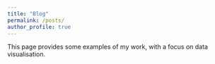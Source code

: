 ```yaml
---
title: "Blog"
permalink: /posts/
author_profile: true
---
```


This page provides some examples of my work, with a focus on data visualisation.
